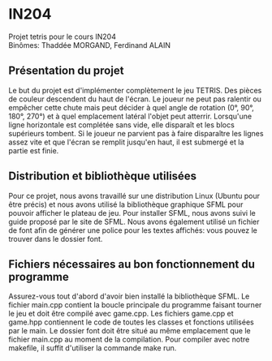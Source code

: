 # IN204
Projet tetris pour le cours IN204  
Binômes: Thaddée MORGAND, Ferdinand ALAIN

## Présentation du projet
Le but du projet est d'implémenter complètement le jeu TETRIS. Des pièces de couleur descendent du haut de l'écran. Le joueur ne peut pas ralentir ou empêcher cette chute mais peut décider à quel angle de rotation (0°, 90°, 180°, 270°) et à quel emplacement latéral l'objet peut atterrir. Lorsqu'une ligne horizontale est complétée sans vide, elle disparaît et les blocs supérieurs tombent. Si le joueur ne parvient pas à faire disparaître les lignes assez vite et que l'écran se remplit jusqu'en haut, il est submergé et la partie est finie.

## Distribution et bibliothèque utilisées
Pour ce projet, nous avons travaillé sur une distribution Linux (Ubuntu pour être précis) et nous avons utilisé la bibliothèque graphique SFML pour pouvoir afficher le plateau de jeu. Pour installer SFML, nous avons suivi le guide proposé par le site de SFML. Nous avons également utilisé un fichier de font afin de générer une police pour les textes affichés: vous pouvez le trouver dans le dossier font.

## Fichiers nécessaires au bon fonctionnement du programme
Assurez-vous tout d'abord d'avoir bien installé la bibliothèque SFML. Le fichier main.cpp contient la boucle principale du programme faisant tourner le jeu et doit être compilé avec game.cpp. Les fichiers game.cpp et game.hpp contiennent le code de toutes les classes et fonctions utilisées par le main. Le dossier font doit être situé au même emplacement que le fichier main.cpp au moment de la compilation. Pour compiler avec notre makefile, il suffit d'utiliser la commande make run.
